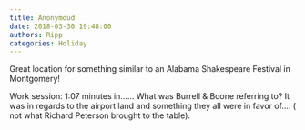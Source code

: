 ```yaml
---
title: Anonymoud
date: 2018-03-30 19:48:00
authors: Ripp
categories: Holiday
---
```


 Great location for something similar to an Alabama Shakespeare Festival in Montgomery! 

Work session: 1:07 minutes in...... What was Burrell &amp; Boone referring to? It was in regards to the airport land and something they all were in favor of....
( not what Richard Peterson brought to the table).